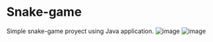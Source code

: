 # Snake-game
Simple snake-game proyect using Java application.
![image](https://user-images.githubusercontent.com/109178169/184181969-fdb9a5b7-7ede-4a81-9973-36cc734c67cd.png)
![image](https://user-images.githubusercontent.com/109178169/184182497-3fce2c3a-0ab0-41e8-8270-1ae012694a6f.png)
